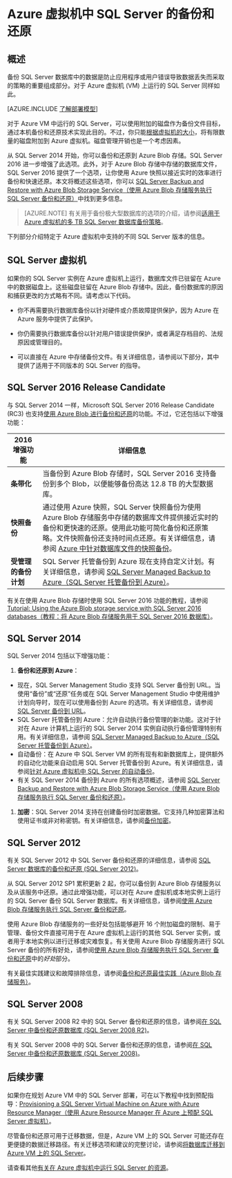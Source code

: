 <properties
	pageTitle="SQL Server 的备份和恢复 | Azure"
	description="介绍 Azure 虚拟机上运行的 SQL Server 数据库的备份和还原注意事项。"
	services="virtual-machines-windows"
	documentationCenter="na"
	authors="rothja"
	manager="jeffreyg"
	editor="monicar"
	tags="azure-resource-management" />

<tags
	ms.service="virtual-machines-windows"
	ms.date="05/06/2016"
	wacn.date="06/13/2016"/>

# Azure 虚拟机中 SQL Server 的备份和还原

## 概述

备份 SQL Server 数据库中的数据是防止应用程序或用户错误导致数据丢失而采取的策略的重要组成部分。对于 Azure 虚拟机 (VM) 上运行的 SQL Server 同样如此。

[AZURE.INCLUDE [了解部署模型](../includes/learn-about-deployment-models-both-include.md)]

对于 Azure VM 中运行的 SQL Server，可以使用附加的磁盘作为备份文件目标，通过本机备份和还原技术实现此目的。不过，你只能[根据虚拟机的大小](/documentation/articles/virtual-machines-windows-sizes)，将有限数量的磁盘附加到 Azure 虚拟机。磁盘管理开销也是一个考虑因素。

从 SQL Server 2014 开始，你可以备份和还原到 Azure Blob 存储。SQL Server 2016 进一步增强了此选项。此外，对于 Azure Blob 存储中存储的数据库文件，SQL Server 2016 提供了一个选项，让你使用 Azure 快照以接近实时的效率进行备份和快速还原。本文将概述这些选项，你可以 [SQL Server Backup and Restore with Azure Blob Storage Service（使用 Azure Blob 存储服务执行 SQL Server 备份和还原）](https://msdn.microsoft.com/zh-cn/library/jj919148.aspx)中找到更多信息。

>[AZURE.NOTE] 有关用于备份极大型数据库的选项的介绍，请参阅[适用于 Azure 虚拟机的多 TB SQL Server 数据库备份策略](http://blogs.msdn.com/b/igorpag/archive/2015/07/28/multi-terabyte-sql-server-database-backup-strategies-for-azure-virtual-machines.aspx)。

下列部分介绍特定于 Azure 虚拟机中支持的不同 SQL Server 版本的信息。

## SQL Server 虚拟机

如果你的 SQL Server 实例在 Azure 虚拟机上运行，数据库文件已驻留在 Azure 中的数据磁盘上。这些磁盘驻留在 Azure Blob 存储中。因此，备份数据库的原因和捕获更改的方式略有不同。请考虑以下代码。

- 你不再需要执行数据库备份以针对硬件或介质故障提供保护，因为 Azure 在 Azure 服务中提供了此保护。

- 你仍需要执行数据库备份以针对用户错误提供保护，或者满足存档目的、法规原因或管理目的。

- 可以直接在 Azure 中存储备份文件。有关详细信息，请参阅以下部分，其中提供了适用于不同版本的 SQL Server 的指导。

## SQL Server 2016 Release Candidate

与 SQL Server 2014 一样，Microsoft SQL Server 2016 Release Candidate (RC3) 也支持[使用 Azure Blob 进行备份和还原](https://msdn.microsoft.com/zh-cn/library/jj919148.aspx)的功能。不过，它还包括以下增强功能：

| 2016 增强功能 | 详细信息 |
|---------------------|-------------------------------|
| **条带化** | 当备份到 Azure Blob 存储时，SQL Server 2016 支持备份到多个 Blob，以便能够备份高达 12.8 TB 的大型数据库。 |
| **快照备份** | 通过使用 Azure 快照，SQL Server 快照备份为使用 Azure Blob 存储服务中存储的数据库文件提供接近实时的备份和更快速的还原。使用此功能可简化备份和还原策略。文件快照备份还支持时间点还原。有关详细信息，请参阅 [Azure 中针对数据库文件的快照备份](https://msdn.microsoft.com/zh-cn/library/mt169363%28v=sql.130%29.aspx)。 |
| **受管理的备份计划** | SQL Server 托管备份到 Azure 现在支持自定义计划。有关详细信息，请参阅 [SQL Server Managed Backup to Azure（SQL Server 托管备份到 Azure）](https://msdn.microsoft.com/zh-cn/library/dn449496.aspx)。 |

有关在使用 Azure Blob 存储时使用 SQL Server 2016 功能的教程，请参阅 [Tutorial: Using the Azure Blob storage service with SQL Server 2016 databases（教程：将 Azure Blob 存储服务用于 SQL Server 2016 数据库）](https://msdn.microsoft.com/zh-cn/library/dn466438.aspx)。

## SQL Server 2014


SQL Server 2014 包括以下增强功能：

1. **备份和还原到 Azure**：

 - 现在，SQL Server Management Studio 支持 SQL Server 备份到 URL。当使用“备份”或“还原”任务或在 SQL Server Management Studio 中使用维护计划向导时，现在可以使用备份到 Azure 的选项。有关详细信息，请参阅 [SQL Server 备份到 URL](https://msdn.microsoft.com/zh-cn/library/jj919148%28v=sql.120%29.aspx)。
 - SQL Server 托管备份到 Azure：允许自动执行备份管理的新功能。这对于针对在 Azure 计算机上运行的 SQL Server 2014 实例自动执行备份管理特别有用。有关详细信息，请参阅 [SQL Server Managed Backup to Azure（SQL Server 托管备份到 Azure）](https://msdn.microsoft.com/zh-cn/library/dn449496%28v=sql.120%29.aspx)。
 - 自动备份：在 Azure 中 SQL Server VM 的所有现有和新数据库上，提供额外的自动化功能来自动启用 SQL Server 托管备份到 Azure。有关详细信息，请参阅[针对 Azure 虚拟机中 SQL Server 的自动备份](/documentation/articles/virtual-machines-windows-classic-sql-automated-backup)。
 - 有关 SQL Server 2014 备份到 Azure 的所有选项概述，请参阅 [SQL Server Backup and Restore with Azure Blob Storage Service（使用 Azure Blob 存储服务执行 SQL Server 备份和还原）](https://msdn.microsoft.com/zh-cn/library/jj919148%28v=sql.120%29.aspx)。

1. **加密**：SQL Server 2014 支持在创建备份时加密数据。它支持几种加密算法和使用证书或非对称密钥。有关详细信息，请参阅[备份加密](https://msdn.microsoft.com/zh-cn/library/dn449489%28v=sql.120%29.aspx)。

## SQL Server 2012

有关 SQL Server 2012 中 SQL Server 备份和还原的详细信息，请参阅 [SQL Server 数据库的备份和还原 (SQL Server 2012)](https://msdn.microsoft.com/zh-cn/library/ms187048%28v=sql.110%29.aspx)。

从 SQL Server 2012 SP1 累积更新 2 起，你可以备份到 Azure Blob 存储服务以及从该服务中还原。通过此增强功能，可以对在 Azure 虚拟机或本地实例上运行的 SQL Server 备份 SQL Server 数据库。有关详细信息，请参阅[使用 Azure Blob 存储服务执行 SQL Server 备份和还原](https://msdn.microsoft.com/zh-cn/library/jj919148%28v=sql.110%29.aspx)。

使用 Azure Blob 存储服务的一些好处包括能够避开 16 个附加磁盘的限制、易于管理、备份文件直接可用于在 Azure 虚拟机上运行的其他 SQL Server 实例，或者用于本地实例以进行迁移或灾难恢复。有关使用 Azure Blob 存储服务进行 SQL Server 备份的所有好处，请参阅[使用 Azure Blob 存储服务执行 SQL Server 备份和还原](https://msdn.microsoft.com/zh-cn/library/jj919148%28v=sql.110%29.aspx)中的*好处*部分。

有关最佳实践建议和故障排除信息，请参阅[备份和还原最佳实践（Azure Blob 存储服务）](https://msdn.microsoft.com/zh-cn/library/jj919149%28v=sql.110%29.aspx)。

## SQL Server 2008

有关 SQL Server 2008 R2 中的 SQL Server 备份和还原的信息，请参阅[在 SQL Server 中备份和还原数据库 (SQL Server 2008 R2)](https://msdn.microsoft.com/zh-cn/library/ms187048%28v=sql.105%29.aspx)。

有关 SQL Server 2008 中的 SQL Server 备份和还原的信息，请参阅[在 SQL Server 中备份和还原数据库 (SQL Server 2008)](https://msdn.microsoft.com/zh-cn/library/ms187048%28v=sql.100%29.aspx)。

## 后续步骤

如果你在规划 Azure VM 中的 SQL Server 部署，可在以下教程中找到预配指导：[Provisioning a SQL Server Virtual Machine on Azure with Azure Resource Manager（使用 Azure Resource Manager 在 Azure 上预配 SQL Server 虚拟机）](/documentation/articles/virtual-machines-windows-portal-sql-server-provision)。

尽管备份和还原可用于迁移数据，但是，Azure VM 上的 SQL Server 可能还存在更便捷的数据迁移路径。有关迁移选项和建议的完整讨论，请参阅[将数据库迁移到 Azure VM 上的 SQL Server](/documentation/articles/virtual-machines-windows-migrate-sql)。

请查看其他[有关在 Azure 虚拟机中运行 SQL Server 的资源](/documentation/articles/virtual-machines-windows-sql-server-iaas-overview)。

<!---HONumber=Mooncake_0606_2016-->